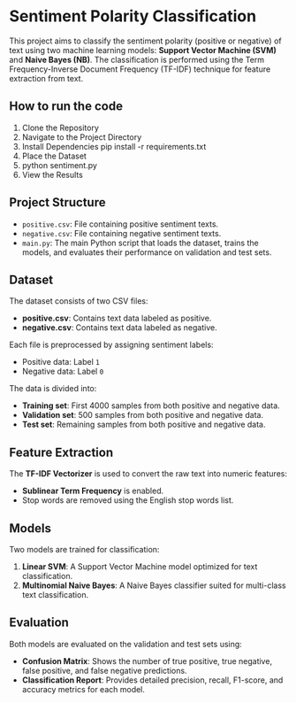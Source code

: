# Sentiment Polarity Classification

This project aims to classify the sentiment polarity (positive or negative) of text using two machine learning models: **Support Vector Machine (SVM)** and **Naive Bayes (NB)**. The classification is performed using the Term Frequency-Inverse Document Frequency (TF-IDF) technique for feature extraction from text.

## How to run the code
1. Clone the Repository
2. Navigate to the Project Directory
3. Install Dependencies pip install -r requirements.txt
4. Place the Dataset
5. python sentiment.py
6. View the Results



## Project Structure
- `positive.csv`: File containing positive sentiment texts.
- `negative.csv`: File containing negative sentiment texts.
- `main.py`: The main Python script that loads the dataset, trains the models, and evaluates their performance on validation and test sets.

## Dataset

The dataset consists of two CSV files:
- **positive.csv**: Contains text data labeled as positive.
- **negative.csv**: Contains text data labeled as negative.

Each file is preprocessed by assigning sentiment labels:
- Positive data: Label `1`
- Negative data: Label `0`

The data is divided into:
- **Training set**: First 4000 samples from both positive and negative data.
- **Validation set**: 500 samples from both positive and negative data.
- **Test set**: Remaining samples from both positive and negative data.

## Feature Extraction

The **TF-IDF Vectorizer** is used to convert the raw text into numeric features:
- **Sublinear Term Frequency** is enabled.
- Stop words are removed using the English stop words list.

## Models

Two models are trained for classification:
1. **Linear SVM**: A Support Vector Machine model optimized for text classification.
2. **Multinomial Naive Bayes**: A Naive Bayes classifier suited for multi-class text classification.

## Evaluation

Both models are evaluated on the validation and test sets using:
- **Confusion Matrix**: Shows the number of true positive, true negative, false positive, and false negative predictions.
- **Classification Report**: Provides detailed precision, recall, F1-score, and accuracy metrics for each model.

